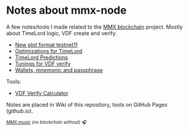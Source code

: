 # Notes about mmx-node

A few notes/tools I made related to the [MMX blockchain](https://github.com/madMAx43v3r/mmx-node) project. Mostly about TimeLord logic, VDF create and verify.

- [New plot format testnet11](https://github.com/voidxno/mmx-node-notes/wiki/New-plot-format-testnet11)
- [Optimizations for TimeLord](https://github.com/voidxno/mmx-node-notes/wiki/Optimizations-for-TimeLord)
- [TimeLord Predictions](https://github.com/voidxno/mmx-node-notes/wiki/TimeLord-Predictions)
- [Tunings for VDF verify](https://github.com/voidxno/mmx-node-notes/wiki/Tunings-for-VDF-verify)
- [Wallets, mnemonic and passphrase](https://github.com/voidxno/mmx-node-notes/wiki/Wallets,-mnemonic-and-passphrase)

Tools:
- [VDF Verify Calculator](https://voidxno.github.io/mmx-node-notes/vdf_verify_calc)

Notes are placed in Wiki of this repository, tools on GitHub Pages (github.io).

_<sup>[MMX music](https://voidxno.github.io/mmx-node-notes/mmx_music) (no blockchain without) &#x1F3A7;</sup>_
